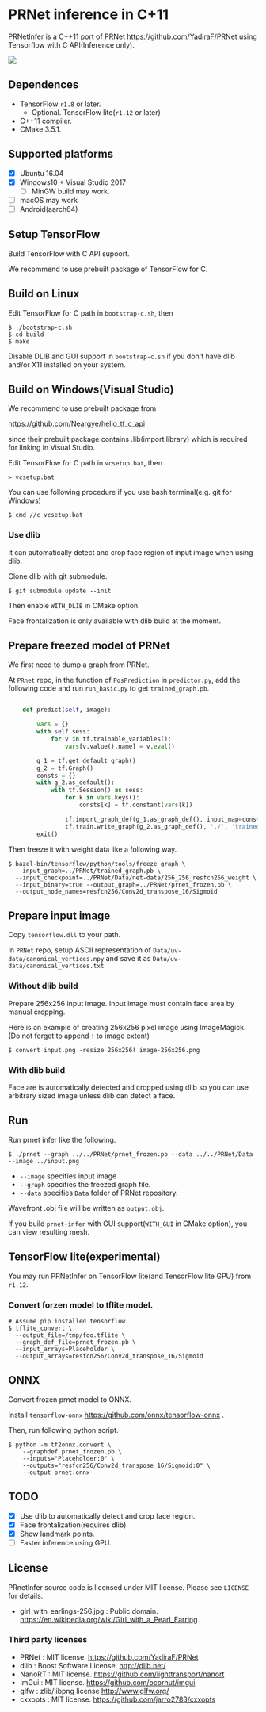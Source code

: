 # PRNet inference in C+11

PRNetInfer is a C++11 port of PRNet https://github.com/YadiraF/PRNet using Tensorflow with C API(Inference only).

![](images/earing-result.jpg)

## Dependences

* TensorFlow `r1.8` or later.
  * Optional. TensorFlow lite(`r1.12` or later)
* C++11 compiler.
* CMake 3.5.1.

## Supported platforms

* [x] Ubuntu 16.04
* [x] Windows10 + Visual Studio 2017
  * [ ] MinGW build may work.
* [ ] macOS may work
* [ ] Android(aarch64)

## Setup TensorFlow

Build TensorFlow with C API supoort.

We recommend to use prebuilt package of TensorFlow for C.

## Build on Linux

Edit TensorFlow for C path in `bootstrap-c.sh`, then

```
$ ./bootstrap-c.sh
$ cd build
$ make
```

Disable DLIB and GUI support in `bootstrap-c.sh` if you don't have dlib and/or X11 installed on your system.

## Build on Windows(Visual Studio)

We recommend to use prebuilt package from

https://github.com/Neargye/hello_tf_c_api

since their prebuilt package contains .lib(import library) which is required for linking in Visual Studio.

Edit TensorFlow for C path in `vcsetup.bat`, then

```
> vcsetup.bat
```

You can use following procedure if you use bash terminal(e.g. git for Windows)

```
$ cmd //c vcsetup.bat
```

### Use dlib

It can automatically detect and crop face region of input image when using dlib.

Clone dlib with git submodule.

```
$ git submodule update --init
```

Then enable `WITH_DLIB` in CMake option.

Face frontalization is only available with dlib build at the moment.


## Prepare freezed model of PRNet

We first need to dump a graph from PRNet.

At `PRnet` repo, in the function of `PosPrediction` in `predictor.py`, add the following code and run `run_basic.py` to get `trained_graph.pb`.

```py

    def predict(self, image):

        vars = {}
        with self.sess:
            for v in tf.trainable_variables():
                vars[v.value().name] = v.eval()

        g_1 = tf.get_default_graph()
        g_2 = tf.Graph()
        consts = {}
        with g_2.as_default():
            with tf.Session() as sess:
                for k in vars.keys():
                    consts[k] = tf.constant(vars[k])

                tf.import_graph_def(g_1.as_graph_def(), input_map=consts, name="")
                tf.train.write_graph(g_2.as_graph_def(), './', 'trained_graph.pb', as_text=False)
        exit()
```


Then freeze it with weight data like a following way.

```
$ bazel-bin/tensorflow/python/tools/freeze_graph \
  --input_graph=../PRNet/trained_graph.pb \
  --input_checkpoint=../PRNet/Data/net-data/256_256_resfcn256_weight \
  --input_binary=true --output_graph=../PRNet/prnet_frozen.pb \
  --output_node_names=resfcn256/Conv2d_transpose_16/Sigmoid
```

## Prepare input image

Copy `tensorflow.dll` to your path.

In `PRNet` repo, setup ASCII representation of `Data/uv-data/canonical_vertices.npy` and save it as `Data/uv-data/canonical_vertices.txt`

### Without dlib build

Prepare 256x256 input image. Input image must contain face area by manual cropping.

Here is an example of creating 256x256 pixel image using ImageMagick.
(Do not forget to append `!` to image extent)

```
$ convert input.png -resize 256x256! image-256x256.png
```

### With dlib build

Face are is automatically detected and cropped using dlib so you can use arbitrary sized image unless dlib can detect a face.

## Run

Run prnet infer like the following.

```
$ ./prnet --graph ../../PRNet/prnet_frozen.pb --data ../../PRNet/Data --image ../input.png
```

* `--image` specifies input image
* `--graph` specifies the freezed graph file.
* `--data` specifies `Data` folder of PRNet repository.

Wavefront .obj file will be written as `output.obj`.

If you build `prnet-infer` with GUI support(`WITH_GUI` in CMake option), you can view resulting mesh.


## TensorFlow lite(experimental)

You may run PRNetInfer on TensorFlow lite(and TensorFlow lite GPU) from `r1.12`.

### Convert forzen model to tflite model.

```
# Assume pip installed tensorflow.
$ tflite_convert \
  --output_file=/tmp/foo.tflite \
  --graph_def_file=prnet_frozen.pb \
  --input_arrays=Placeholder \
  --output_arrays=resfcn256/Conv2d_transpose_16/Sigmoid
```

## ONNX

Convert frozen prnet model to ONNX.

Install `tensorflow-onnx` https://github.com/onnx/tensorflow-onnx .

Then, run following python script.

```
$ python -m tf2onnx.convert \
    --graphdef prnet_frozen.pb \
    --inputs="Placeholder:0" \
    --outputs="resfcn256/Conv2d_transpose_16/Sigmoid:0" \
    --output prnet.onnx
```

## TODO

* [x] Use dlib to automatically detect and crop face region.
* [x] Face frontalization(requires dlib)
* [x] Show landmark points.
* [ ] Faster inference using GPU.

## License

PRnetInfer source code is licensed under MIT license. Please see `LICENSE` for details.

* girl_with_earlings-256.jpg : Public domain. https://en.wikipedia.org/wiki/Girl_with_a_Pearl_Earring

### Third party licenses

* PRNet : MIT license. https://github.com/YadiraF/PRNet
* dlib : Boost Software License. http://dlib.net/
* NanoRT : MIT license. https://github.com/lighttransport/nanort
* ImGui : MIT license. https://github.com/ocornut/imgui
* glfw : zlib/libpng license http://www.glfw.org/
* cxxopts : MIT license. https://github.com/jarro2783/cxxopts


